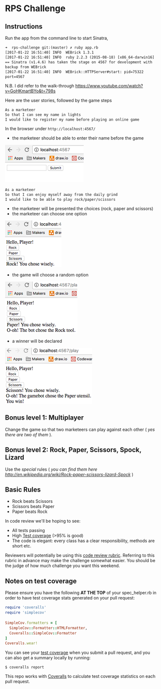 # RPS Challenge

Instructions
-------
Run the app from the command line to start Sinatra,
```
➜  rps-challenge git:(master) ✗ ruby app.rb
[2017-01-22 16:51:40] INFO  WEBrick 1.3.1
[2017-01-22 16:51:40] INFO  ruby 2.2.3 (2015-08-18) [x86_64-darwin16]
== Sinatra (v1.4.6) has taken the stage on 4567 for development with backup from WEBrick
[2017-01-22 16:51:40] INFO  WEBrick::HTTPServer#start: pid=75322 port=4567
```
N.B. I did refer to the walk-through https://www.youtube.com/watch?v=GoHKmartBYo&t=798s

Here are the user stories, followed by the game steps

```
As a marketeer
So that I can see my name in lights
I would like to register my name before playing an online game
```
In the browser under `http://localhost:4567/`

- the marketeer should be able to enter their name before the game

![](https://github.com/Putterhead/rps-challenge/blob/master/US1submit_form.png)

```
As a marketeer
So that I can enjoy myself away from the daily grind
I would like to be able to play rock/paper/scissors
```

- the marketeer will be presented the choices (rock, paper and scissors)
- the marketeer can choose one option

![](https://github.com/Putterhead/rps-challenge/blob/master/US2tool_confirmation.png)
- the game will choose a random option

![](https://github.com/Putterhead/rps-challenge/blob/master/US3Game_choses_randomly.png)
- a winner will be declared

![](https://github.com/Putterhead/rps-challenge/blob/master/US4winner_is_declared.png)

## Bonus level 1: Multiplayer

Change the game so that two marketeers can play against each other ( _yes there are two of them_ ).

## Bonus level 2: Rock, Paper, Scissors, Spock, Lizard

Use the _special_ rules ( _you can find them here http://en.wikipedia.org/wiki/Rock-paper-scissors-lizard-Spock_ )

## Basic Rules

- Rock beats Scissors
- Scissors beats Paper
- Paper beats Rock

In code review we'll be hoping to see:

* All tests passing
* High [Test coverage](https://github.com/makersacademy/course/blob/master/pills/test_coverage.md) (>95% is good)
* The code is elegant: every class has a clear responsibility, methods are short etc.

Reviewers will potentially be using this [code review rubric](docs/review.md).  Referring to this rubric in advance may make the challenge somewhat easier.  You should be the judge of how much challenge you want this weekend.

Notes on test coverage
----------------------

Please ensure you have the following **AT THE TOP** of your spec_helper.rb in order to have test coverage stats generated
on your pull request:

```ruby
require 'coveralls'
require 'simplecov'

SimpleCov.formatters = [
  SimpleCov::Formatter::HTMLFormatter,
  Coveralls::SimpleCov::Formatter
]
Coveralls.wear!
```

You can see your [test coverage](https://github.com/makersacademy/course/blob/master/pills/test_coverage.md) when you submit a pull request, and you can also get a summary locally by running:

```
$ coveralls report
```

This repo works with [Coveralls](https://coveralls.io/) to calculate test coverage statistics on each pull request.
